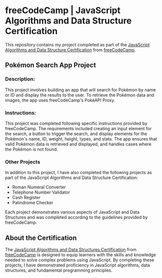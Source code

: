 <h1>freeCodeCamp | JavaScript Algorithms and Data Structure Certification</h1>

<p>This repository contains my project completed as part of the <a href="https://www.freecodecamp.org/certification/sukis/javascript-algorithms-and-data-structures-v8">JavaScript Algorithms and Data Structure Certification</a> from <a href="https://github.com/freeCodeCamp">freeCodeCamp</a>.</p>

<h2>Pokémon Search App Project</h2>

<h3>Description:</h3>
<p>This project involves building an app that will search for Pokémon by name or ID and display the results to the user. To retrieve the Pokémon data and images, the app uses freeCodeCamp's PokéAPI Proxy.</p>

<h3>Instructions:</h3>
<p>This project was completed following specific instructions provided by freeCodeCamp. The requirements included creating an input element for the search, a button to trigger the search, and display elements for the Pokémon's name, ID, weight, height, types, and stats. The app ensures that valid Pokémon data is retrieved and displayed, and handles cases where the Pokémon is not found.</p>

<h3>Other Projects</h3>
<p>In addition to this project, I have also completed the following projects as part of the JavaScript Algorithms and Data Structure Certification:</p>

<ul>
  <li>Roman Numeral Converter</li>
  <li>Telephone Number Validator</li>
  <li>Cash Register</li>
  <li>Palindrome Checker</li>
</ul>

<p>Each project demonstrates various aspects of JavaScript and Data Structures and was completed according to the guidelines provided by freeCodeCamp.</p>

<h2>About the Certification</h2>
<p>The <a href="https://www.freecodecamp.org/certification/sukis/javascript-algorithms-and-data-structures-v8">JavaScript Algorithms and Data Structures Certification</a> from <a href="https://github.com/freeCodeCamp">freeCodeCamp</a> is designed to equip learners with the skills and knowledge needed to solve complex problems using JavaScript. By completing these projects, I have demonstrated proficiency in JavaScript algorithms, data structures, and fundamental programming principles.</p>
